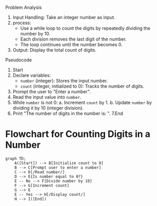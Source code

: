 Problem Analysis

1. Input Handling: Take an integer number as input.
2. process:
   - Use a while loop to count the digits by repeatedly dividing the number by 10.
   - Each division removes the last digit of the number.
   - The loop continues until the number becomes 0.
3. Output: Display the total count of digits.
   
Pseudocode
1. Start
2. Declare variables:
   - `number` (integer): Stores the input number.
   - `count` (integer, initialized to 0): Tracks the number of digits.
3. Prompt the user to "Enter a number".
4. Read the input value into `number`.
5. While `number` is not 0:
   a. Increment `count` by 1.
   b. Update `number` by dividing it by 10 (integer division).
6. Print "The number of digits in the number is: <count>".
7.End

# Flowchart for Counting Digits in a Number

```mermaid
graph TD;
    A([Start]) --> B[Initialize count to 0]
    B --> C[Prompt user to enter a number]
    C --> D[/Read number/]
    D --> E{Is number equal to 0?}
    E -- No --> F[Divide number by 10]
    F --> G[Increment count]
    G --> E
    E -- Yes --> H[/Display count/]
    H --> I([End])

```
```

